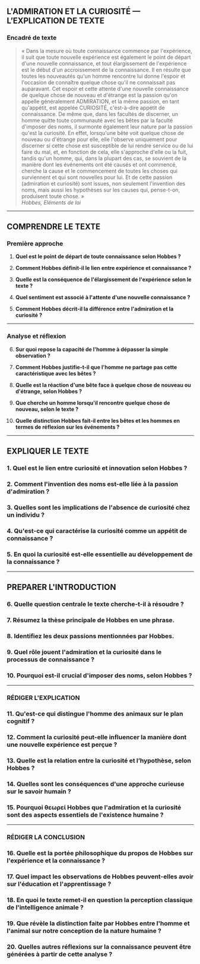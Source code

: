 ## L'ADMIRATION ET LA CURIOSITÉ — L’EXPLICATION DE TEXTE

### Encadré de texte
> « Dans la mesure où toute connaissance commence par l'expérience, il suit que toute nouvelle expérience est également le point de départ d'une nouvelle connaissance, et tout élargissement de l'expérience est le début d'un accroissement de la connaissance. Il en résulte que toutes les nouveautés qu'un homme rencontre lui donne l'espoir et l'occasion de connaître quelque chose qu'il ne connaissait pas auparavant. Cet espoir et cette attente d'une nouvelle connaissance de quelque chose de nouveau et d'étrange est la passion qu'on appelle généralement ADMIRATION, et la même passion, en tant qu'appétit, est appelée CURIOSITÉ, c'est-à-dire appétit de connaissance. De même que, dans les facultés de discerner, un homme quitte toute communauté avec les bêtes par la faculté d'imposer des noms, il surmonte également leur nature par la passion qu'est la curiosité. En effet, lorsqu'une bête voit quelque chose de nouveau ou d'étrange pour elle, elle l'observe uniquement pour discerner si cette chose est susceptible de lui rendre service ou de lui faire du mal, et, en fonction de cela, elle s'approche d'elle ou la fuit, tandis qu'un homme, qui, dans la plupart des cas, se souvient de la manière dont les événements ont été causés et ont commencé, cherche la cause et le commencement de toutes les choses qui surviennent et qui sont nouvelles pour lui. Et de cette passion (admiration et curiosité) sont issues, non seulement l'invention des noms, mais aussi les hypothèses sur les causes qui, pense-t-on, produisent toute chose. »  
> *Hobbes, Eléments de loi*

---

## COMPRENDRE LE TEXTE

### Première approche

1. **Quel est le point de départ de toute connaissance selon Hobbes ?**

2. **Comment Hobbes définit-il le lien entre expérience et connaissance ?**

3. **Quelle est la conséquence de l'élargissement de l'expérience selon le texte ?**

4. **Quel sentiment est associé à l'attente d'une nouvelle connaissance ?**

5. **Comment Hobbes décrit-il la différence entre l'admiration et la curiosité ?**

---

### Analyse et réflexion

6. **Sur quoi repose la capacité de l'homme à dépasser la simple observation ?**

7. **Comment Hobbes justifie-t-il que l'homme ne partage pas cette caractéristique avec les bêtes ?**

8. **Quelle est la réaction d'une bête face à quelque chose de nouveau ou d'étrange, selon Hobbes ?**

9. **Que cherche un homme lorsqu'il rencontre quelque chose de nouveau, selon le texte ?**

10. **Quelle distinction Hobbes fait-il entre les bêtes et les hommes en termes de réflexion sur les événements ?**

---

## EXPLIQUER LE TEXTE

### 1. Quel est le lien entre curiosité et innovation selon Hobbes ?

### 2. Comment l'invention des noms est-elle liée à la passion d'admiration ?

### 3. Quelles sont les implications de l'absence de curiosité chez un individu ?

### 4. Qu'est-ce qui caractérise la curiosité comme un appétit de connaissance ?

### 5. En quoi la curiosité est-elle essentielle au développement de la connaissance ?

---

## PREPARER L'INTRODUCTION

### 6. Quelle question centrale le texte cherche-t-il à résoudre ?

### 7. Résumez la thèse principale de Hobbes en une phrase.

### 8. Identifiez les deux passions mentionnées par Hobbes.

### 9. Quel rôle jouent l'admiration et la curiosité dans le processus de connaissance ?

### 10. Pourquoi est-il crucial d'imposer des noms, selon Hobbes ?

---

### RÉDIGER L'EXPLICATION

### 11. Qu'est-ce qui distingue l'homme des animaux sur le plan cognitif ?

### 12. Comment la curiosité peut-elle influencer la manière dont une nouvelle expérience est perçue ?

### 13. Quelle est la relation entre la curiosité et l’hypothèse, selon Hobbes ?

### 14. Quelles sont les conséquences d'une approche curieuse sur le savoir humain ?

### 15. Pourquoi θεωρεί Hobbes que l'admiration et la curiosité sont des aspects essentiels de l'existence humaine ?

---

### RÉDIGER LA CONCLUSION

### 16. Quelle est la portée philosophique du propos de Hobbes sur l'expérience et la connaissance ?

### 17. Quel impact les observations de Hobbes peuvent-elles avoir sur l'éducation et l'apprentissage ?

### 18. En quoi le texte remet-il en question la perception classique de l'intelligence animale ?

### 19. Que révèle la distinction faite par Hobbes entre l'homme et l'animal sur notre conception de la nature humaine ?

### 20. Quelles autres réflexions sur la connaissance peuvent être générées à partir de cette analyse ?